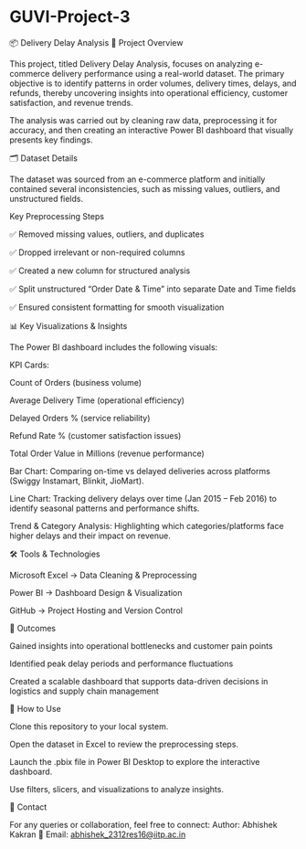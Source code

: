 # GUVI-Project-3


📦 Delivery Delay Analysis
📖 Project Overview

This project, titled Delivery Delay Analysis, focuses on analyzing e-commerce delivery performance using a real-world dataset. The primary objective is to identify patterns in order volumes, delivery times, delays, and refunds, thereby uncovering insights into operational efficiency, customer satisfaction, and revenue trends.

The analysis was carried out by cleaning raw data, preprocessing it for accuracy, and then creating an interactive Power BI dashboard that visually presents key findings.

🗂 Dataset Details

The dataset was sourced from an e-commerce platform and initially contained several inconsistencies, such as missing values, outliers, and unstructured fields.

Key Preprocessing Steps

✅ Removed missing values, outliers, and duplicates

✅ Dropped irrelevant or non-required columns

✅ Created a new column for structured analysis

✅ Split unstructured “Order Date & Time” into separate Date and Time fields

✅ Ensured consistent formatting for smooth visualization

📊 Key Visualizations & Insights

The Power BI dashboard includes the following visuals:

KPI Cards:

Count of Orders (business volume)

Average Delivery Time (operational efficiency)

Delayed Orders % (service reliability)

Refund Rate % (customer satisfaction issues)

Total Order Value in Millions (revenue performance)

Bar Chart: Comparing on-time vs delayed deliveries across platforms (Swiggy Instamart, Blinkit, JioMart).

Line Chart: Tracking delivery delays over time (Jan 2015 – Feb 2016) to identify seasonal patterns and performance shifts.

Trend & Category Analysis: Highlighting which categories/platforms face higher delays and their impact on revenue.

🛠 Tools & Technologies

Microsoft Excel → Data Cleaning & Preprocessing

Power BI → Dashboard Design & Visualization

GitHub → Project Hosting and Version Control

🚀 Outcomes

Gained insights into operational bottlenecks and customer pain points

Identified peak delay periods and performance fluctuations

Created a scalable dashboard that supports data-driven decisions in logistics and supply chain management

📌 How to Use

Clone this repository to your local system.

Open the dataset in Excel to review the preprocessing steps.

Launch the .pbix file in Power BI Desktop to explore the interactive dashboard.

Use filters, slicers, and visualizations to analyze insights.

📧 Contact

For any queries or collaboration, feel free to connect:
Author: Abhishek Kakran
📩 Email: abhishek_2312res16@iitp.ac.in
